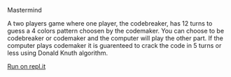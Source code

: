 Mastermind

A two players game where one player, the codebreaker, has 12 turns to guess a 4 colors pattern choosen by the codemaker.
You can choose to be codebreaker or codemaker and the computer will play the other part.
If the computer plays codemaker it is guarenteed to crack the code in 5 turns or less using Donald Knuth algorithm.

[Run on repl.it](https://rubymastermind.nicomunoz909.repl.run/)


